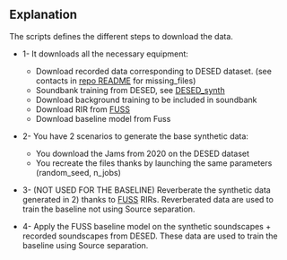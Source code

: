 ## Explanation

The scripts defines the different steps to download the data.

- 1- It downloads all the necessary equipment:
	- Download recorded data corresponding to DESED dataset. (see contacts in [repo README][readme_repo] for missing_files)
	- Soundbank training from DESED, see [DESED_synth][desed_synth]
	- Download background training to be included in soundbank
	- Download RIR from [FUSS]
	- Download baseline model from Fuss

- 2- You have 2 scenarios to generate the base synthetic data:
	- You download the Jams from 2020 on the DESED dataset
	- You recreate the files thanks by launching the same parameters (random_seed, n_jobs)

- 3- (NOT USED FOR THE BASELINE) Reverberate the synthetic data generated in 2) thanks to [FUSS] RIRs.
Reverberated data are used to train the baseline not using Source separation.

- 4- Apply the FUSS baseline model on the synthetic soundscapes + recorded soundscapes from DESED.
These data are used to train the baseline using Source separation.


[desed_synth]: https://zenodo.org/record/3702397
[desed_repo]: https://github.com/turpaultn/DESED
[desed_website]: https://project.inria.fr/desed/dcase-challenge/dcase-2020-task-4/
[FUSS]: https://zenodo.org/record/3694384/

[readme_repo]: ../